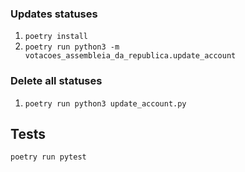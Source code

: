 ### Updates statuses
1. `poetry install`
2. `poetry run python3 -m votacoes_assembleia_da_republica.update_account`

### Delete all statuses
1. `poetry run python3 update_account.py`

## Tests
`poetry run pytest`
